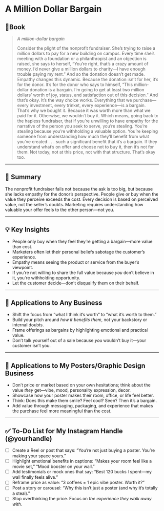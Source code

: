 # A Million Dollar Bargain
## 📔Book
>_A million-dollar bargain_ 
>
>Consider the plight of the nonprofit fundraiser. She’s trying to raise a million dollars to pay for a new building on campus. Every time she’s meeting with a foundation or a philanthropist and an objection is raised, she says to herself, “You’re right, that’s a crazy amount of money. I’d never give a million dollars to charity—I have enough trouble paying my rent.” And so the donation doesn’t get made. Empathy changes this dynamic. Because the donation isn’t for her, it’s for the donor. It’s for the donor who says to himself, “This million-dollar donation is a bargain. I’m going to get at least two million dollars’ worth of joy, status, and satisfaction out of this decision.” And that’s okay. It’s the way choice works. Everything that we purchase—every investment, every trinket, every experience—is a bargain. That’s why we bought it. Because it was worth more than what we paid for it. Otherwise, we wouldn’t buy it. Which means, going back to the hapless fundraiser, that if you’re unwilling to have empathy for the narrative of the person you seek to serve, you’re stealing. You’re stealing because you’re withholding a valuable option. You’re keeping someone from understanding how much they’ll benefit from what you’ve created . . . such a significant benefit that it’s a bargain. If they understand what’s on offer and choose not to buy it, then it’s not for them. Not today, not at this price, not with that structure. That’s okay too.

---
## 📝 Summary  
The nonprofit fundraiser fails not because the ask is too big, but because she lacks empathy for the donor’s perspective. People give or buy when the value they perceive exceeds the cost. Every decision is based on perceived value, not the seller’s doubts. Marketing requires understanding how valuable your offer feels to the other person—not you.

---

## 💡 Key Insights  
- People only buy when they feel they’re getting a bargain—more value than cost.  
- Marketers often let their personal beliefs sabotage the customer’s experience.  
- Empathy means seeing the product or service from the buyer’s viewpoint.  
- If you're not willing to share the full value because *you* don’t believe in it, you're withholding opportunity.  
- Let the customer decide—don’t disqualify them on their behalf.

---

## 🧠 Applications to Any Business  
- Shift the focus from “what I think it’s worth” to “what it’s worth to them.”  
- Build your pitch around *how it benefits them*, not your backstory or internal doubts.  
- Frame offerings as bargains by highlighting emotional and practical value.  
- Don’t talk yourself out of a sale because *you* wouldn’t buy it—your customer isn’t you.

---

## 🎨 Applications to My Posters/Graphic Design Business  
- Don’t price or market based on your own hesitations; think about the value *they* get—vibe, mood, personality expression, decor.  
- Showcase how your poster makes their room, office, or life feel better.  
- Think: Does this make them smile? Feel cool? Seen? Then it’s a bargain.  
- Add value through messaging, packaging, and experience that makes the purchase feel more meaningful than the cost.

---

## ✅ To-Do List for My Instagram Handle (@yourhandle)  
- [ ] Create a Reel or post that says: “You’re not just buying a poster. You’re making your space yours.”  
- [ ] Highlight emotional benefits in captions: “Makes your room feel like a movie set,” “Mood booster on your wall.”  
- [ ] Add testimonials or mock ones that say: “Best 120 bucks I spent—my wall finally feels alive.”  
- [ ] Reframe price as value: “3 coffees = 1 epic vibe poster. Worth it?”  
- [ ] Post a story or carousel: “Why this isn’t just a poster (and why it’s totally a steal).”  
- [ ] Stop overthinking the price. Focus on *the experience they walk away with.*

